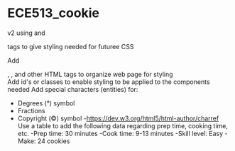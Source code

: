 # ECE513_cookie

v2
using <span> and <div> tags to give styling needed for futuree CSS
  
Add <div>, <span>, and other HTML tags to organize web page for styling  
Add id's or classes to enable styling to be applied to the components needed
Add special characters (entities) for:
 - Degrees (°) symbol 
 - Fractions
 - Copyright (©) symbol
 -https://dev.w3.org/html5/html-author/charref
Use a table to add the following data regarding prep time, cooking time, etc.
  -Prep time: 30 minutes
  -Cook time: 9-13 minutes
  -Skill level: Easy
  -Make: 24 cookies

